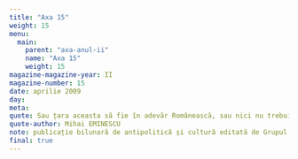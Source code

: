 ```yaml
---
title: "Axa 15"
weight: 15
menu:
  main:
    parent: "axa-anul-ii"
    name: "Axa 15"
    weight: 15
magazine-magazine-year: II
magazine-number: 15
date: aprilie 2009
day: 
meta:
quote: Sau țara aceasta să fie în adevăr Românească, sau nici nu trebuie să fie.
quote-author: Mihai EMINESCU
note: publicație bilunară de antipolitică și cultură editată de Grupul de Acțiune Națională
final: true
---
```

